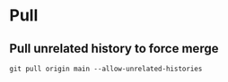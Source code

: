 # Pull

## Pull unrelated history to force merge

```
git pull origin main --allow-unrelated-histories
```

